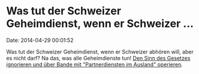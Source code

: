 Was tut der Schweizer Geheimdienst, wenn er Schweizer \...
==========================================================

Date: 2014-04-29 00:01:52

Was tut der Schweizer Geheimdienst, wenn er Schweizer abhören will, aber
es nicht darf? Na das, was alle Geheimdienste tun! [Den Sinn des
Gesetzes ignorieren und über Bande mit \"Partnerdiensten im Ausland\"
operieren](http://www.tagesanzeiger.ch/schweiz/standard/Das-geheime-Wirken-der-Spione-im-Terrorfall/story/10505689).

